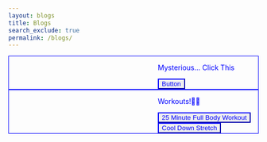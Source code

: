 ```yaml
---
layout: blogs 
title: Blogs
search_exclude: true
permalink: /blogs/
---
```


<div style="border: thin solid blue">
   <p style="color: blue; margin-left: 300px">
       Mysterious... Click This
   </p>
<button style="backround-color: white; border-color: blue; color: blue; margin-left: 300px">Button </button>
</div>






<div style="border: thin solid blue">
   <p style="color: blue; margin-left: 300px">
       Workouts!🏋️‍♀️
   </p>
   <a href="https://www.youtube.com/watch?v=cbKkB3POqaY">
   <button style="backround-color: white; border-color: blue; color: blue; margin-left: 300px">25 Minute Full Body Workout</button>
</a>


<a href="https://www.youtube.com/watch?v=EvF_Jnf9jwg">
<button style="backround-color: white; border-color: blue; color: blue; margin-left: 300px">Cool Down Stretch </button>
</a>
</div>
